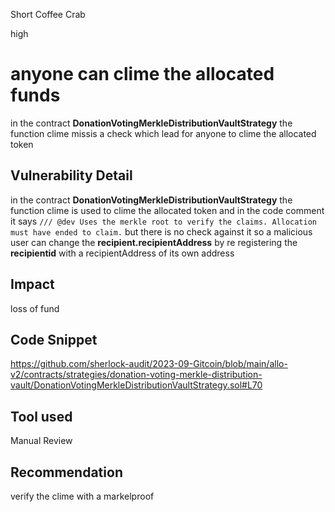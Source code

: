 Short Coffee Crab

high

# anyone can clime the allocated funds
in the contract **DonationVotingMerkleDistributionVaultStrategy** the function clime  missis a check which  lead for anyone to clime  the allocated token
## Vulnerability Detail
in the contract **DonationVotingMerkleDistributionVaultStrategy** the function clime is used to clime the allocated token and in the  code comment it says `/// @dev Uses the merkle root to verify the claims. Allocation must have ended to claim.` but there is no check against it so a malicious user  can change the **recipient.recipientAddress** by re registering the **recipientid**  with a recipientAddress of   its own address
## Impact
loss of fund 
## Code Snippet
https://github.com/sherlock-audit/2023-09-Gitcoin/blob/main/allo-v2/contracts/strategies/donation-voting-merkle-distribution-vault/DonationVotingMerkleDistributionVaultStrategy.sol#L70
## Tool used

Manual Review

## Recommendation
verify the clime with a markelproof 